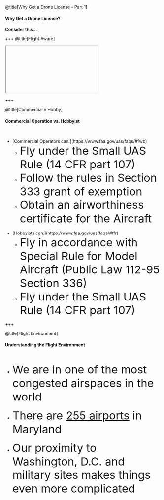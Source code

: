 <div class="slide-bg-style-left"></div><div class="slide-bg-style-right"></div>

@title[Why Get a Drone License - Part 1]

#### <span class="orange">Why Get a Drone License?</span>

<div class="center">
<span style="font-weight:600;">Consider this...</span>
</div>

+++
@title[Flight Aware]
<iframe class="stretch" data-src="https://flightaware.com/live/airport_status_bigmap.rvt?airport=KBWI"></iframe>

+++
<div class="slide-bg-style-left"></div><div class="slide-bg-style-right"></div>

@title[Commercial v Hobby]

#### <span class="orange">Commercial Operation vs. Hobbyist</span>
<br>
<ul>
  <li class="no-bullet">[Commercial Operators can:](https://www.faa.gov/uas/faqs/#fwb)
    <ul>
      <li class="fragment no-bullet"><span style="font-size: 36px;">Fly under the Small UAS Rule (14 CFR part 107)</li>
      <li class="fragment no-bullet"><span style="font-size: 36px;">Follow the rules in Section 333 grant of exemption</li>
      <li class="fragment no-bullet"><span style="font-size: 36px;">Obtain an airworthiness certificate for the Aircraft</span></li>
    </ul>
  </li>
  <br>
  <li class="fragment no-bullet">[Hobbyists can:](https://www.faa.gov/uas/faqs/#ffr)
    <ul>
      <li class="fragment no-bullet"><span style="font-size: 36px;">Fly in accordance with Special Rule for Model Aircraft (Public Law 112-95 Section 336)</span></li>
      <li class="fragment no-bullet"><span style="font-size: 36px;">Fly under the Small UAS Rule (14 CFR part 107)</span></li>
    </ul>
  </li>
</ul>


+++
<div class="slide-bg-style-left"></div><div class="slide-bg-style-right"></div>

@title[Flight Environment]
#### <span class="orange">Understanding the Flight Environment</span>
<br>
<ul>
  <li class="fragment no-bullet"><span style="font-size: 36px;">We are in one of the most congested airspaces in the world</span></li>
  <br>
  <li class="fragment no-bullet"><span style="font-size: 36px;">There are <a href="http://ourairports.com/countries/US/MD/">255 airports</a> in Maryland</span></li>
  <br>
  <li class="fragment no-bullet"><span style="font-size: 36px;">Our proximity to Washington, D.C. and military sites makes things even more complicated</span></li>
</ul>
